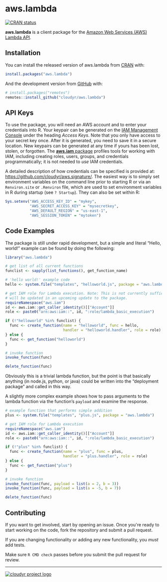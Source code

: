 
<!-- README.md is generated from README.Rmd. Please edit that file -->

# aws.lambda

<!-- badges: start -->

[![CRAN
status](https://www.r-pkg.org/badges/version/aws.lambda)](https://CRAN.R-project.org/package=aws.lambda)
<!-- badges: end -->

**aws.lambda** is a client package for the [Amazon Web Services (AWS)
Lambda API](https://aws.amazon.com/lambda/).

## Installation

You can install the released version of aws.lambda from
[CRAN](https://CRAN.R-project.org) with:

``` r
install.packages("aws.lambda")
```

And the development version from [GitHub](https://github.com/) with:

``` r
# install.packages("remotes")
remotes::install_github("cloudyr/aws.lambda")
```

## API Keys

To use the package, you will need an AWS account and to enter your
credentials into R. Your keypair can be generated on the [IAM Management
Console](https://aws.amazon.com/) under the heading *Access Keys*. Note
that you only have access to your secret key once. After it is
generated, you need to save it in a secure location. New keypairs can be
generated at any time if yours has been lost, stolen, or forgotten. The
[**aws.iam** package](https://github.com/cloudyr/aws.iam) profiles tools
for working with IAM, including creating roles, users, groups, and
credentials programmatically; it is not needed to *use* IAM credentials.

A detailed description of how credentials can be specified is provided
at: <https://github.com/cloudyr/aws.signature/>. The easiest way is to
simply set environment variables on the command line prior to starting R
or via an `Renviron.site` or `.Renviron` file, which are used to set
environment variables in R during startup (see `? Startup`). They can
also be set within R:

``` r
Sys.setenv("AWS_ACCESS_KEY_ID" = "mykey",
           "AWS_SECRET_ACCESS_KEY" = "mysecretkey",
           "AWS_DEFAULT_REGION" = "us-east-1",
           "AWS_SESSION_TOKEN" = "mytoken")
```

## Code Examples

The package is still under rapid development, but a simple and literal
“Hello, world\!” example can be found by doing the following:

``` r
library("aws.lambda")

# get list of all current functions
funclist <- sapply(list_functions(), get_function_name)

# 'hello world!' example code
hello <- system.file("templates", "helloworld.js", package = "aws.lambda")

# get IAM role for Lambda execution. Note: This is not currently sufficient, and
# will be updated in an upcoming update to the package.
requireNamespace("aws.iam")
id <- aws.iam::get_caller_identity()[["Account"]]
role <- paste0("arn:aws:iam::", id, ":role/lambda_basic_execution")

if (!"helloworld" %in% funclist) {
  func <- create_function(name = "helloworld", func = hello, 
                          handler = "helloworld.handler", role = role)
} else {
  func <- get_function("helloworld")
}

# invoke function
invoke_function(func)
```

``` r
delete_function(func)
```

Obviously this is a trivial lambda function, but the point is that
basically anything (in node.js, python, or java) could be written into
the “deployment package” and called in this way.

A slightly more complex example shows how to pass arguments to the
lambda function via the function’s `payload` and examine the response.

``` r
# example function that performs simple addition
plus <- system.file("templates", "plus.js", package = "aws.lambda")

# get IAM role for Lambda execution
requireNamespace("aws.iam")
id <- aws.iam::get_caller_identity()[["Account"]]
role <- paste0("arn:aws:iam::", id, ":role/lambda_basic_execution")

if (!"plus" %in% funclist) {
  func <- create_function(name = "plus", func = plus, 
                          handler = "plus.handler", role = role)
} else {
  func <- get_function("plus")
}

# invoke function
invoke_function(func, payload = list(a = 2, b = 3))
invoke_function(func, payload = list(a = -5, b = 7))
```

``` r
delete_function(func)
```

## Contributing

If you want to get involved, start by opening an issue. Once you're ready to start working on the code, fork the repository and submit a pull request. 

If you are changing functionality or adding any new functionality, you _must_ add tests. 

Make sure `R CMD check` passes before you submit the pull request for review.

-----

[![cloudyr project
logo](http://i.imgur.com/JHS98Y7.png)](https://github.com/cloudyr)
